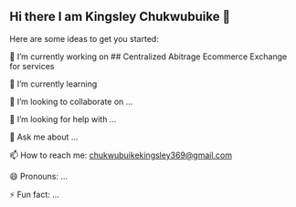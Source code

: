 ## Hi there I am Kingsley Chukwubuike 👋




Here are some ideas to get you started:

 🔭 I’m currently working on ## Centralized Abitrage Ecommerce 
Exchange for services 

 🌱 I’m currently learning 
 
 👯 I’m looking to collaborate on ...
 
 🤔 I’m looking for help with ...
 
 💬 Ask me about ...
 
 📫 How to reach me: chukwubuikekingsley369@gmail.com
 
 😄 Pronouns: ...
 
 ⚡ Fun fact: ...

